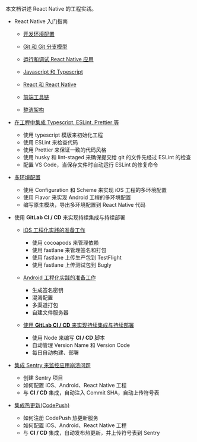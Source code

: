 本文档讲述 React Native 的工程实践。

- React Native 入门指南

  - [开发环境配置](./docs/guides/dev-env.md)

  - [Git 和 Git 分支模型](./docs/guides/git.md)

  - [运行和调试 React Native 应用](./docs/guides/debug.md)

  - [Javascript 和 Typescript](./docs/guides/lang.md)

  - [React 和 React Native](./docs/guides/framework.md)

  - [前端工具链](./docs/guides/tool-chain.md)

  <!-- - [导航组件](./docs/guides/navigation.md) -->

  - [整洁架构](./docs/guides/architecture.md)

  <!-- - [单元测试](./docs/guides/unit-test.md) -->

  <!-- - [Android 原生模块](./docs/guides/android.md) -->

  <!-- - [iOS 原生模块](./docs/guides/ios.md) -->

* [在工程中集成 Typescript, ESLint, Prettier 等](./docs/lint.md)

  - 使用 typescript 模版来初始化工程
  - 使用 ESLint 来检查代码
  - 使用 Prettier 来保证一致的代码风格
  - 使用 husky 和 lint-staged 来确保提交给 git 的文件先经过 ESLint 的检查
  - 配置 VS Code，当保存文件时自动运行 ESLint 的修复命令

* [多环境配置](./docs/env.md)

  - 使用 Configuration 和 Scheme 来实现 iOS 工程的多环境配置
  - 使用 Flavor 来实现 Android 工程的多环境配置
  - 编写原生模块，导出多环境配置到 React Native 代码

* 使用 **GitLab CI / CD** 来实现持续集成与持续部署

  - [iOS 工程化实践的准备工作](./docs/ios.md)

    - 使用 cocoapods 来管理依赖
    - 使用 fastlane 来管理签名和打包
    - 使用 fastlane 上传生产包到 TestFlight
    - 使用 fastlane 上传测试包到 Bugly

  - [Android 工程化实践的准备工作](./docs/android.md)

    - 生成签名密钥
    - 混淆配置
    - 多渠道打包
    - 自建文件服务器

  - [使用 **GitLab CI / CD** 来实现持续集成与持续部署](./docs/ci.md)

    - 使用 Node 来编写 **CI / CD** 脚本
    - 自动管理 Version Name 和 Version Code
    - 每日自动构建、部署

* [集成 Sentry 来监控应用崩溃问题](./docs/sentry.md)

  - 创建 Sentry 项目
  - 如何配置 iOS、Android、React Native 工程
  - 与 **CI / CD** 集成，自动注入 Commit SHA，自动上传符号表

* [集成热更新(CodePush)](./docs/hotfix.md)

  - 如何注册 CodePush 热更新服务
  - 如何配置 iOS、Android、React Native 工程
  - 与 **CI / CD** 集成，自动发布热更新，并上传符号表到 Sentry
